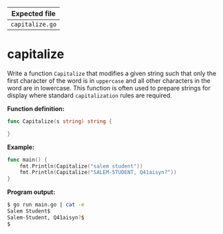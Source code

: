 | Expected file   |
| --------------- |
| `capitalize.go` |

# capitalize


Write a function `Capitalize` that modifies a given string such that only the first character of the word is in `uppercase` and all other characters in the word are in lowercase. This function is often used to prepare strings for display where standard `capitalization` rules are required.

**Function definition:**

```go
func Capitalize(s string) string {

}
```

**Example:**

```go
func main() {
    fmt.Println(Capitalize("salem student"))
    fmt.Println(Capitalize("SALEM-5TUDENT, Q41aisyn?"))
}
```

**Program output:**

```sh
$ go run main.go | cat -e
Salem Student$
Salem-5tudent, Q41aisyn?$
$
```

